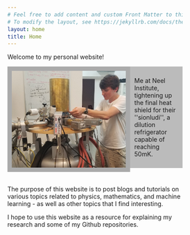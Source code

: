 ```yaml
---
# Feel free to add content and custom Front Matter to this file.
# To modify the layout, see https://jekyllrb.com/docs/themes/#overriding-theme-defaults
layout: home
title: Home
---
```

Welcome to my personal website!
<!-- <link rel="stylesheet" type="text/css" href="https://github.com/JacobHA/JacobHA.github.io/css/style.css"> -->
<style>
* {
  box-sizing: border-box;
}

/* Create two unequal columns that floats next to each other */
.column {
  float: left;
  padding: 10px;
}

.left {
  width: 70%;
}

.right {
  width: 30%;
}

/* Clear floats after the columns */
.row:after {
  content: "";
  display: table;
  clear: both;
}
</style>

<div class="row">
  <div class="column left" style="background-color:#aaa;">
    <img align = "left" src="assets/20190626neelpic.PNG" width = 400px>

  </div>
  <div class="column right" style="background-color:#bbb;">
    <p>Me at Neel Institute, tightening up the final heat shield for their ''sionludi'', a dilution refrigerator capable of reaching 50mK.</p>
  </div>
</div>


<!-- Add an image here
<img align = "left" src="assets/20190626neelpic.PNG" width = 400px>
<div id="captext">
Me at Neel Institute, tightening up the final heat shield for their ''sionludi'', a dilution refrigerator capable of reaching 50mK.
</div>
<br clear="left"/> -->


<br>

The purpose of this website is to post blogs and tutorials on various topics related to physics, mathematics, and machine learning - as well as other topics that I find interesting.

I hope to use this website as a resource for explaining my research and some of my Github repositories.
<!-- 
P.S. There are:
You can find the source of this project
[here](https://github.com/SimonDosda/gp-blog). -->
